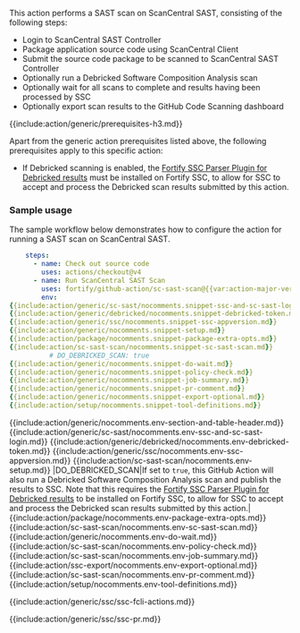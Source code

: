 This action performs a SAST scan on ScanCentral SAST, consisting of the following steps:

* Login to ScanCentral SAST Controller
* Package application source code using ScanCentral Client
* Submit the source code package to be scanned to ScanCentral SAST Controller
* Optionally run a Debricked Software Composition Analysis scan
* Optionally wait for all scans to complete and results having been processed by SSC
* Optionally export scan results to the GitHub Code Scanning dashboard

{{include:action/generic/prerequisites-h3.md}}

Apart from the generic action prerequisites listed above, the following prerequisites apply to this specific action:

* If Debricked scanning is enabled, the [Fortify SSC Parser Plugin for Debricked results](https://github.com/fortify/fortify-ssc-parser-debricked-cyclonedx) must be installed on Fortify SSC, to allow for SSC to accept and process the Debricked scan results submitted by this action.

### Sample usage

The sample workflow below demonstrates how to configure the action for running a SAST scan on ScanCentral SAST.

```yaml
    steps:    
      - name: Check out source code
        uses: actions/checkout@v4  
      - name: Run ScanCentral SAST Scan
        uses: fortify/github-action/sc-sast-scan@{{var:action-major-version}}
        env:
{{include:action/generic/sc-sast/nocomments.snippet-ssc-and-sc-sast-login.md}}
{{include:action/generic/debricked/nocomments.snippet-debricked-token.md}}
{{include:action/generic/ssc/nocomments.snippet-ssc-appversion.md}}
{{include:action/generic/nocomments.snippet-setup.md}}
{{include:action/package/nocomments.snippet-package-extra-opts.md}}
{{include:action/sc-sast-scan/nocomments.snippet-sc-sast-scan.md}}
          # DO_DEBRICKED_SCAN: true
{{include:action/generic/nocomments.snippet-do-wait.md}}
{{include:action/generic/nocomments.snippet-policy-check.md}}
{{include:action/generic/nocomments.snippet-job-summary.md}}
{{include:action/generic/nocomments.snippet-pr-comment.md}}
{{include:action/generic/nocomments.snippet-export-optional.md}}
{{include:action/setup/nocomments.snippet-tool-definitions.md}}
```

{{include:action/generic/nocomments.env-section-and-table-header.md}}
{{include:action/generic/sc-sast/nocomments.env-ssc-and-sc-sast-login.md}}
{{include:action/generic/debricked/nocomments.env-debricked-token.md}}
{{include:action/generic/ssc/nocomments.env-ssc-appversion.md}}
{{include:action/sc-sast-scan/nocomments.env-setup.md}}
|DO_DEBRICKED_SCAN|If set to `true`, this GitHub Action will also run a Debricked Software Composition Analysis scan and publish the results to SSC. Note that this requires the [Fortify SSC Parser Plugin for Debricked results](https://github.com/fortify/fortify-ssc-parser-debricked-cyclonedx) to be installed on Fortify SSC, to allow for SSC to accept and process the Debricked scan results submitted by this action.|
{{include:action/package/nocomments.env-package-extra-opts.md}}
{{include:action/sc-sast-scan/nocomments.env-sc-sast-scan.md}}
{{include:action/generic/nocomments.env-do-wait.md}}
{{include:action/sc-sast-scan/nocomments.env-policy-check.md}}
{{include:action/sc-sast-scan/nocomments.env-job-summary.md}}
{{include:action/ssc-export/nocomments.env-export-optional.md}}
{{include:action/sc-sast-scan/nocomments.env-pr-comment.md}}
{{include:action/setup/nocomments.env-tool-definitions.md}}

{{include:action/generic/ssc/ssc-fcli-actions.md}}

{{include:action/generic/ssc/ssc-pr.md}}
